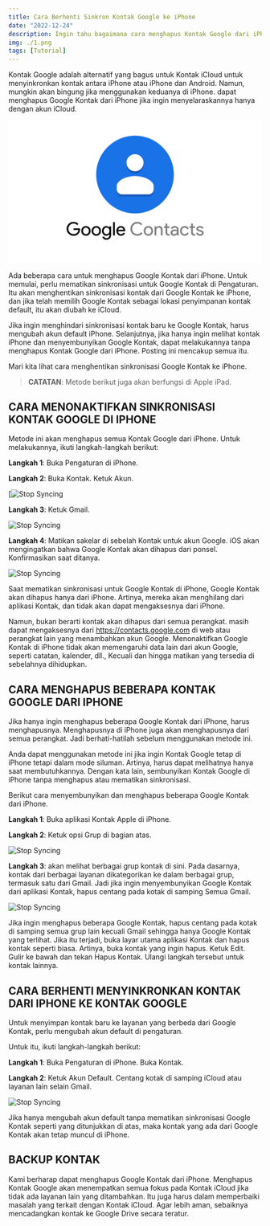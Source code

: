 ```yaml
---
title: Cara Berhenti Sinkron Kontak Google ke iPhone
date: "2022-12-24"
description: Ingin tahu bagaimana cara menghapus Kontak Google dari iPhone? Lihat cara menghentikan sinkronisasi Google Kontak ke iPhone.
img: ./1.png
tags: [Tutorial]
---
```


Kontak Google adalah alternatif yang bagus untuk Kontak iCloud untuk menyinkronkan kontak antara iPhone atau iPhone dan Android. Namun, mungkin akan bingung jika menggunakan keduanya di iPhone. dapat menghapus Google Kontak dari iPhone jika ingin menyelaraskannya hanya dengan akun iCloud.

![Kontak Google](./1.png)

Ada beberapa cara untuk menghapus Google Kontak dari iPhone. Untuk memulai, perlu mematikan sinkronisasi untuk Google Kontak di Pengaturan. Itu akan menghentikan sinkronisasi kontak dari Google Kontak ke iPhone, dan jika telah memilih Google Kontak sebagai lokasi penyimpanan kontak default, itu akan diubah ke iCloud.

<ins class="adsbygoogle"
     style="display:block; text-align:center;"
     data-ad-layout="in-article"
     data-ad-format="fluid"
     data-ad-client="ca-pub-5738026098468973"
     data-ad-slot="3197019226"></ins>

Jika ingin menghindari sinkronisasi kontak baru ke Google Kontak, harus mengubah akun default iPhone. Selanjutnya, jika hanya ingin melihat kontak iPhone dan menyembunyikan Google Kontak, dapat melakukannya tanpa menghapus Kontak Google dari iPhone. Posting ini mencakup semua itu.

Mari kita lihat cara menghentikan sinkronisasi Google Kontak ke iPhone.

> **CATATAN**: Metode berikut juga akan berfungsi di Apple iPad.

## CARA MENONAKTIFKAN SINKRONISASI KONTAK GOOGLE DI IPHONE

Metode ini akan menghapus semua Kontak Google dari iPhone. Untuk melakukannya, ikuti langkah-langkah berikut:

**Langkah 1**: Buka Pengaturan di iPhone.

**Langkah 2**: Buka Kontak. Ketuk Akun.

[![Stop Syncing](https://1.bp.blogspot.com/-soFAM-vt_P4/YP6tnkBOrcI/AAAAAAAACOM/26NZ0ETgJYovDBHP1SFSHkXdjpkhW2ygwCLcBGAsYHQ/s604/stop-syncing-google-contacts-iphone.jpg)

**Langkah 3**: Ketuk Gmail.

![Stop Syncing](https://1.bp.blogspot.com/-fzRlyDizims/YP6uAFuszRI/AAAAAAAACOU/rv0B4dHeftIxBoGymJKkL5fXVkJvkD9uACLcBGAsYHQ/s801/stop-syncing-google-contacts-iphone-3.jpg)

**Langkah 4**: Matikan sakelar di sebelah Kontak untuk akun Google. iOS akan mengingatkan bahwa Google Kontak akan dihapus dari ponsel. Konfirmasikan saat ditanya.

![Stop Syncing](https://1.bp.blogspot.com/-07_OazPVTX4/YP6uEJwQExI/AAAAAAAACOY/Xa-kAlieCWM33Sifmu5qqDV-tC5gPGcsgCLcBGAsYHQ/s750/stop-syncing-google-contacts-iphone-4.jpg)

Saat mematikan sinkronisasi untuk Google Kontak di iPhone, Google Kontak akan dihapus hanya dari iPhone. Artinya, mereka akan menghilang dari aplikasi Kontak, dan tidak akan dapat mengaksesnya dari iPhone.

Namun, bukan berarti kontak akan dihapus dari semua perangkat. masih dapat mengaksesnya dari https://contacts.google.com di web atau perangkat lain yang menambahkan akun Google. Menonaktifkan Google Kontak di iPhone tidak akan memengaruhi data lain dari akun Google, seperti catatan, kalender, dll., Kecuali dan hingga matikan yang tersedia di sebelahnya dihidupkan.

## CARA MENGHAPUS BEBERAPA KONTAK GOOGLE DARI IPHONE

Jika hanya ingin menghapus beberapa Google Kontak dari iPhone, harus menghapusnya. Menghapusnya di iPhone juga akan menghapusnya dari semua perangkat. Jadi berhati-hatilah sebelum menggunakan metode ini.

Anda dapat menggunakan metode ini jika ingin Kontak Google tetap di iPhone tetapi dalam mode siluman. Artinya, harus dapat melihatnya hanya saat membutuhkannya. Dengan kata lain, sembunyikan Kontak Google di iPhone tanpa menghapus atau mematikan sinkronisasi.

Berikut cara menyembunyikan dan menghapus beberapa Google Kontak dari iPhone.

**Langkah 1**: Buka aplikasi Kontak Apple di iPhone.

**Langkah 2**: Ketuk opsi Grup di bagian atas.

![Stop Syncing](https://1.bp.blogspot.com/-uHghYrgh2FQ/YP6uVTJ3KuI/AAAAAAAACOk/yFjxbC73NF08AgAotPcpRXGVZKboO1FZwCLcBGAsYHQ/s604/stop-syncing-google-contacts-iphone-5.jpg)

**Langkah 3**: akan melihat berbagai grup kontak di sini. Pada dasarnya, kontak dari berbagai layanan dikategorikan ke dalam berbagai grup, termasuk satu dari Gmail. Jadi jika ingin menyembunyikan Google Kontak dari aplikasi Kontak, hapus centang pada kotak di samping Semua Gmail.

![Stop Syncing](https://1.bp.blogspot.com/--E92SSD2Uhc/YP6uat0a_QI/AAAAAAAACOo/hjSzoiZl09szxirI7H95eJgfOlh5LgjAACLcBGAsYHQ/s364/stop-syncing-google-contacts-iphone-6.jpg)

Jika ingin menghapus beberapa Google Kontak, hapus centang pada kotak di samping semua grup lain kecuali Gmail sehingga hanya Google Kontak yang terlihat. Jika itu terjadi, buka layar utama aplikasi Kontak dan hapus kontak seperti biasa. Artinya, buka kontak yang ingin hapus. Ketuk Edit. Gulir ke bawah dan tekan Hapus Kontak. Ulangi langkah tersebut untuk kontak lainnya.

## CARA BERHENTI MENYINKRONKAN KONTAK DARI IPHONE KE KONTAK GOOGLE

Untuk menyimpan kontak baru ke layanan yang berbeda dari Google Kontak, perlu mengubah akun default di pengaturan.

Untuk itu, ikuti langkah-langkah berikut:

**Langkah 1**: Buka Pengaturan di iPhone. Buka Kontak.

**Langkah 2**: Ketuk Akun Default. Centang kotak di samping iCloud atau layanan lain selain Gmail.

![Stop Syncing](https://1.bp.blogspot.com/-EJFQAAjv_Qo/YP6ugB5pVcI/AAAAAAAACOs/ZlCnZyGJyUgIH0fgkz2Rxs3LMGJm0w51wCLcBGAsYHQ/s750/stop-syncing-google-contacts-iphone-7.jpg)

Jika hanya mengubah akun default tanpa mematikan sinkronisasi Google Kontak seperti yang ditunjukkan di atas, maka kontak yang ada dari Google Kontak akan tetap muncul di iPhone.

## BACKUP KONTAK

Kami berharap dapat menghapus Google Kontak dari iPhone. Menghapus Kontak Google akan menempatkan semua fokus pada Kontak iCloud jika tidak ada layanan lain yang ditambahkan. Itu juga harus dalam memperbaiki masalah yang terkait dengan Kontak iCloud. Agar lebih aman, sebaiknya mencadangkan kontak ke Google Drive secara teratur.